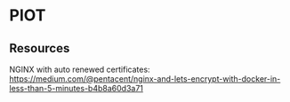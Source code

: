 # PIOT

## Resources

NGINX with auto renewed certificates:
https://medium.com/@pentacent/nginx-and-lets-encrypt-with-docker-in-less-than-5-minutes-b4b8a60d3a71


